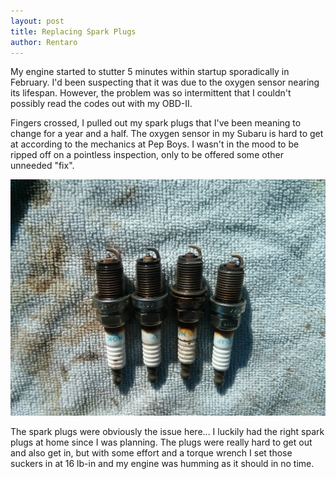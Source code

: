 ```yaml
---
layout: post
title: Replacing Spark Plugs
author: Rentaro
---
```


My engine started to stutter 5 minutes within startup sporadically in February. I'd been suspecting that it was due to the oxygen sensor nearing its lifespan. However, the problem was so intermittent that I couldn't possibly read the codes out with my OBD-II. 

Fingers crossed, I pulled out my spark plugs that I've been meaning to change for a year and a half. The oxygen sensor in my Subaru is hard to get at according to the mechanics at Pep Boys. I wasn't in the mood to be ripped off on a pointless inspection, only to be offered some other unneeded "fix".

![Used Spark Plugs](/img/2015-03-15-plugs.jpg)

The spark plugs were obviously the issue here... I luckily had the right spark plugs at home since I was planning. The plugs were really hard to get out and also get in, but with some effort and a torque wrench I set those suckers in at 16 lb-in and my engine was humming as it should in no time.